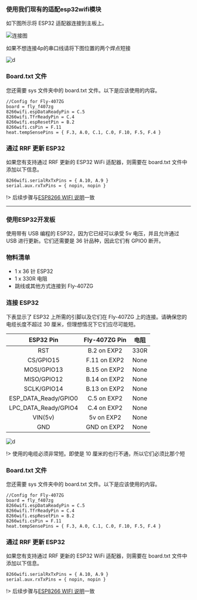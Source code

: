 ### 使用我们现有的适配esp32wifi模块
如下图所示将 ESP32 适配器连接到主板上。

![连接图](../../images/fly_407zg_esp32_connection.png ':size=400')

如果不想连接4p的串口线请将下图位置的两个焊点短接

![d](../../images/fly_esp32_power.png ':size=400')

### Board.txt 文件
您还需要 sys 文件夹中的 board.txt 文件。以下是应该使用的内容。
```
//Config for Fly-407ZG
board = fly_f407zg
8266wifi.espDataReadyPin = C.5
8266wifi.TfrReadyPin = C.4
8266wifi.espResetPin = B.2
8266wifi.csPin = F.11
heat.tempSensePins = { F.3, A.0, C.1, C.0, F.10, F.5, F.4 }
```

### 通过 RRF 更新 ESP32
如果您有支持通过 RRF 更新的 ESP32 WiFi 适配器，则需要在 board.txt 文件中添加以下信息。
```
8266wifi.serialRxTxPins = { A.10, A.9 }
serial.aux.rxTxPins = { nopin, nopin }
```

!> 后续步骤与[ESP8266 WIFI 说明](#/board/fly_9轴/wifi8266 ':ignore')一致

-----

### 使用ESP32开发板
使用带有 USB 编程的 ESP32，因为它已经可以承受 5v 电压，并且允许通过 USB 进行更新。它们还需要是 36 针品种，因此它们有 GPIO0 断开。

### 物料清单
  - 1 x 36 针 ESP32
  - 1 x 330R 电阻
  - 跳线或其他方式连接到 Fly-407ZG

### 连接 ESP32
下表显示了 ESP32 上所需的引脚以及它们在 Fly-407ZG 上的连接。请确保您的电缆长度不超过 30 厘米，但理想情况下它们应尽可能短。

<div class="datatable-begin"></div>

| ESP32 Pin       | Fly-407ZG Pin       |  电阻  |
| :-------------: |:-------------:| :---------------:|
| RST           | B.2 on EXP2         | 330R           |
| CS/GPIO15     | F.11 on EXP2         | None           |
| MOSI/GPIO13   | B.15 on EXP2         | None             |
| MISO/GPIO12   | B.14 on EXP2         | None             |
| SCLK/GPIO14  | B.13 on EXP2         | None             |
| ESP_DATA_Ready/GPIO0   | C.5 on EXP2         | None             |
| LPC_DATA_Ready/GPIO4   | C.4 on EXP2         | None            |
| VIN(5v)   | 5v on EXP2          | None             |
| GND   | GND on EXP2          | None             |

<div class="datatable-end"></div>

![d](../../images/esp32_pinmap.png ':size=400')

!> 使用的电缆必须非常短。即使是 10 厘米的也行不通，所以它们必须比那个短

### Board.txt 文件
您还需要 sys 文件夹中的 board.txt 文件。以下是应该使用的内容。
```
//Config for Fly-407ZG
board = fly_f407zg
8266wifi.espDataReadyPin = C.5
8266wifi.TfrReadyPin = C.4
8266wifi.espResetPin = B.2
8266wifi.csPin = F.11
heat.tempSensePins = { F.3, A.0, C.1, C.0, F.10, F.5, F.4 }
```

### 通过 RRF 更新 ESP32
如果您有支持通过 RRF 更新的 ESP32 WiFi 适配器，则需要在 board.txt 文件中添加以下信息。
```
8266wifi.serialRxTxPins = { A.10, A.9 }
serial.aux.rxTxPins = { nopin, nopin }
```

!> 后续步骤与[ESP8266 WIFI 说明](#/board/fly_9轴/wifi8266 ':ignore')一致